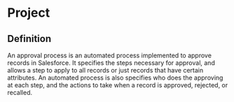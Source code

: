 # Project
## Definition
An approval process is an automated process implemented to approve records in Salesforce. It specifies the steps necessary for approval, and allows a step to apply to all records or just records that have certain attributes.
   An automated process is also specifies who does the approving at each step, and the actions to take when a record is approved, rejected, or recalled.

